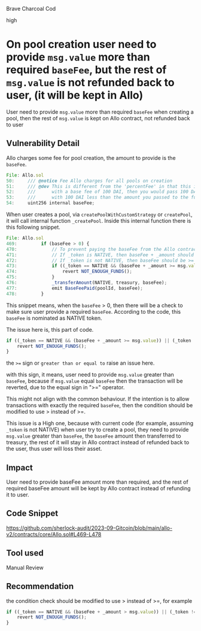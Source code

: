 Brave Charcoal Cod

high

# On pool creation user need to provide `msg.value` more than required `baseFee`, but the rest of `msg.value` is not refunded back to user, (it will be kept in Allo)

User need to provide `msg.value` more than required `baseFee` when creating a pool, then the rest of `msg.value` is kept on Allo contract, not refunded back to user

## Vulnerability Detail

Allo charges some fee for pool creation, the amount to provide is the `baseFee`.

```js
File: Allo.sol
50:     /// @notice Fee Allo charges for all pools on creation
51:     /// @dev This is different from the 'percentFee' in that this is a flat fee and not a percentage. So if you want to create a pool
52:     ///      with a base fee of 100 DAI, then you would pass 100 DAI to the 'createPool()' function and the pool would be created
53:     ///      with 100 DAI less than the amount you passed to the function. The base fee is sent to the treasury address.
54:     uint256 internal baseFee;
```

When user creates a pool, via `createPoolWithCustomStrategy` or `createPool`, it will call internal function `_createPool`. Inside this internal function there is this following snippet.

```js
File: Allo.sol
469:         if (baseFee > 0) {
470:             // To prevent paying the baseFee from the Allo contract's balance
471:             // If _token is NATIVE, then baseFee + _amount should be >= than msg.value.
472:             // If _token is not NATIVE, then baseFee should be >= than msg.value.
473:             if ((_token == NATIVE && (baseFee + _amount >= msg.value)) || (_token != NATIVE && baseFee >= msg.value)) {
474:                 revert NOT_ENOUGH_FUNDS();
475:             }
476:             _transferAmount(NATIVE, treasury, baseFee);
477:             emit BaseFeePaid(poolId, baseFee);
478:         }
```

This snippet means, when the `baseFee` > 0, then there will be a check to make sure user provide a required `baseFee`. According to the code, this `baseFee` is nominated as NATIVE token.

The issue here is, this part of code.

```js
if ((_token == NATIVE && (baseFee + _amount >= msg.value)) || (_token != NATIVE && baseFee >= msg.value)) {
    revert NOT_ENOUGH_FUNDS();
}
```

the `>=` sign or `greater than or equal to` raise an issue here.

with this sign, it means, user need to provide `msg.value` greater than `baseFee`, because if `msg.value` equal `baseFee` then the transaction will be reverted, due to the equal sign in ">=" operator.

This might not align with the common behaviour. If the intention is to allow transactions with exactly the required `baseFee`, then the condition should be modified to use > instead of >=.

This issue is a High one, because with current code (for example, assuming `_token` is not NATIVE) when user try to create a pool, they need to provide `msg.value` greater than `baseFee`, the `baseFee` amount then transferred to treasury, the rest of it will stay in Allo contract instead of refunded back to the user, thus user will loss their asset.

## Impact

User need to provide baseFee amount more than required, and the rest of required baseFee amount will be kept by Allo contract instead of refunding it to user.

## Code Snippet

https://github.com/sherlock-audit/2023-09-Gitcoin/blob/main/allo-v2/contracts/core/Allo.sol#L469-L478

## Tool used

Manual Review

## Recommendation

the condition check should be modified to use > instead of >=, for example

```js
if ((_token == NATIVE && (baseFee + _amount > msg.value)) || (_token != NATIVE && baseFee > msg.value)) {
    revert NOT_ENOUGH_FUNDS();
}
```
